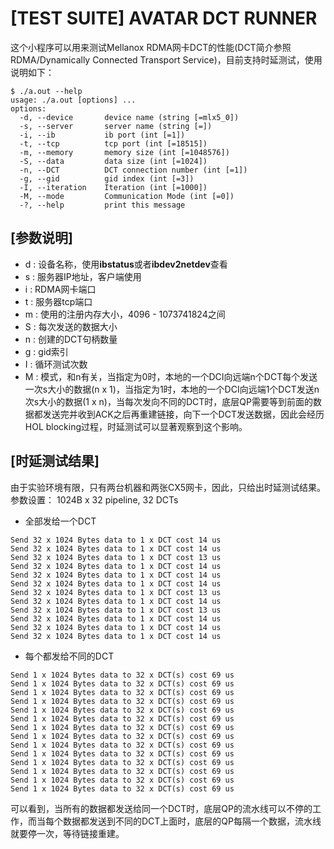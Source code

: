 # [TEST SUITE] AVATAR DCT RUNNER
这个小程序可以用来测试Mellanox RDMA网卡DCT的性能(DCT简介参照RDMA/Dynamically Connected Transport Service)，目前支持时延测试，使用说明如下：
```shell
$ ./a.out --help           
usage: ./a.out [options] ... 
options:
  -d, --device       device name (string [=mlx5_0])
  -s, --server       server name (string [=])
  -i, --ib           ib port (int [=1])
  -t, --tcp          tcp port (int [=18515])
  -m, --memory       memory size (int [=1048576])
  -S, --data         data size (int [=1024])
  -n, --DCT          DCT connection number (int [=1])
  -g, --gid          gid index (int [=3])
  -I, --iteration    Iteration (int [=1000])
  -M, --mode         Communication Mode (int [=0])
  -?, --help         print this message
```
## [参数说明]
- d : 设备名称，使用**ibstatus**或者**ibdev2netdev**查看
- s : 服务器IP地址，客户端使用
- i : RDMA网卡端口
- t : 服务器tcp端口
- m : 使用的注册内存大小，4096 - 1073741824之间
- S : 每次发送的数据大小
- n : 创建的DCT句柄数量
- g : gid索引
- I : 循环测试次数
- M : 模式，和n有关，当指定为0时，本地的一个DCI向远端n个DCT每个发送一次s大小的数据(n x 1)，当指定为1时，本地的一个DCI向远端1个DCT发送n次s大小的数据(1 x n)，当每次发向不同的DCT时，底层QP需要等到前面的数据都发送完并收到ACK之后再重建链接，向下一个DCT发送数据，因此会经历HOL blocking过程，时延测试可以显著观察到这个影响。

## [时延测试结果]
由于实验环境有限，只有两台机器和两张CX5网卡，因此，只给出时延测试结果。
参数设置： 1024B x 32 pipeline, 32 DCTs
- 全部发给一个DCT
```shell
Send 32 x 1024 Bytes data to 1 x DCT cost 14 us 
Send 32 x 1024 Bytes data to 1 x DCT cost 14 us 
Send 32 x 1024 Bytes data to 1 x DCT cost 13 us 
Send 32 x 1024 Bytes data to 1 x DCT cost 14 us 
Send 32 x 1024 Bytes data to 1 x DCT cost 14 us 
Send 32 x 1024 Bytes data to 1 x DCT cost 14 us 
Send 32 x 1024 Bytes data to 1 x DCT cost 13 us 
Send 32 x 1024 Bytes data to 1 x DCT cost 14 us 
Send 32 x 1024 Bytes data to 1 x DCT cost 13 us 
Send 32 x 1024 Bytes data to 1 x DCT cost 14 us 
Send 32 x 1024 Bytes data to 1 x DCT cost 14 us 
Send 32 x 1024 Bytes data to 1 x DCT cost 14 us 
```
- 每个都发给不同的DCT
```shell
Send 1 x 1024 Bytes data to 32 x DCT(s) cost 69 us 
Send 1 x 1024 Bytes data to 32 x DCT(s) cost 69 us 
Send 1 x 1024 Bytes data to 32 x DCT(s) cost 69 us 
Send 1 x 1024 Bytes data to 32 x DCT(s) cost 69 us 
Send 1 x 1024 Bytes data to 32 x DCT(s) cost 69 us 
Send 1 x 1024 Bytes data to 32 x DCT(s) cost 69 us 
Send 1 x 1024 Bytes data to 32 x DCT(s) cost 69 us 
Send 1 x 1024 Bytes data to 32 x DCT(s) cost 69 us 
Send 1 x 1024 Bytes data to 32 x DCT(s) cost 69 us 
Send 1 x 1024 Bytes data to 32 x DCT(s) cost 69 us 
Send 1 x 1024 Bytes data to 32 x DCT(s) cost 69 us 
Send 1 x 1024 Bytes data to 32 x DCT(s) cost 69 us 
Send 1 x 1024 Bytes data to 32 x DCT(s) cost 69 us 
Send 1 x 1024 Bytes data to 32 x DCT(s) cost 69 us 
```

可以看到，当所有的数据都发送给同一个DCT时，底层QP的流水线可以不停的工作，而当每个数据都发送到不同的DCT上面时，底层的QP每隔一个数据，流水线就要停一次，等待链接重建。